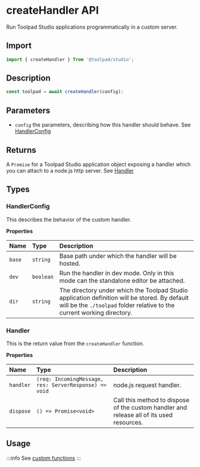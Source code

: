 # createHandler API

<p class="description">Run Toolpad Studio applications programmatically in a custom server.</p>

## Import

```jsx
import { createHandler } from '@toolpad/studio';
```

## Description

```jsx
const toolpad = await createHandler(config);
```

## Parameters

- `config` the parameters, describing how this handler should behave. See [HandlerConfig](#handlerconfig)

## Returns

A `Promise` for a Toolpad Studio application object exposing a handler which you can attach to a node.js http server. See [Handler](#handler)

## Types

### HandlerConfig

This describes the behavior of the custom handler.

**Properties**

| Name   | Type      | Description                                                                                                                                                              |
| :----- | :-------- | :----------------------------------------------------------------------------------------------------------------------------------------------------------------------- |
| `base` | `string`  | Base path under which the handler will be hosted.                                                                                                                        |
| `dev`  | `boolean` | Run the handler in dev mode. Only in this mode can the standalone editor be attached.                                                                                    |
| `dir`  | `string`  | The directory under which the Toolpad Studio application definition will be stored. By default will be the `./toolpad` folder relative to the current working directory. |

### Handler

This is the return value from the `createHandler` function.

**Properties**

| Name      | Type                                                  | Description                                                                              |
| :-------- | :---------------------------------------------------- | :--------------------------------------------------------------------------------------- |
| `handler` | `(req: IncomingMessage, res: ServerResponse) => void` | node.js request handler.                                                                 |
| `dispose` | `() => Promise<void>`                                 | Call this method to dispose of the custom handler and release all of its used resources. |

## Usage

:::info
See [custom functions](/toolpad/studio/concepts/custom-server/)
:::
